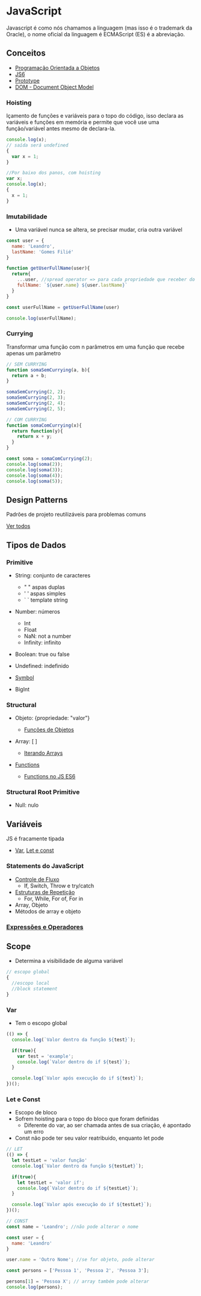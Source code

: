 # JavaScript
Javascript é como nós chamamos a linguagem (mas isso é o trademark da Oracle), o nome oficial da linguagem é ECMAScript (ES) é a abreviação.

## Conceitos
- [Programação Orientada a Objetos](../Conceitos/poo.md)
- [JS6](ES6/README.md)
- [Prototype](prototype.md)
- [DOM - Document Object Model](dom.md)

### Hoisting
Içamento de funções e variáveis para o topo do código, isso declara as variáveis e funções em memória e permite que você use uma função/variável antes mesmo de declara-la.

```js
console.log(x);
// saída será undefined
{
  var x = 1;
}

//Por baixo dos panos, com hoisting
var x;
console.log(x);
{
  x = 1;
}
```

### Imutabilidade
- Uma variável nunca se altera, se precisar mudar, cria outra variável

```js
const user = {
  name: 'Leandro',
  lastName: 'Gomes Filié'
}

function getUserFullName(user){
  return{
    ...user, //spread operator => para cada propriedade que receber do 'user', vai colocar no novo objeto
    fullName: `${user.name} ${user.lastName}`
  }
}

const userFullName = getUserFullName(user)

console.log(userFullName);
```

### Currying
Transformar uma função com n parâmetros em uma função que recebe apenas um parâmetro

```js
// SEM CURRYING
function somaSemCurrying(a, b){
  return a + b;
}

somaSemCurrying(2, 2);
somaSemCurrying(2, 3);
somaSemCurrying(2, 4);
somaSemCurrying(2, 5);

// COM CURRYING 
function somaComCurrying(x){
  return function(y){
    return x + y;
  }
}

const soma = somaComCurrying(2);
console.log(soma(2));
console.log(soma(3));
console.log(soma(4));
console.log(soma(5));
```

## Design Patterns
Padrões de projeto reutilizáveis para problemas comuns

[Ver todos](design_patterns.md)

## Tipos de Dados

### Primitive
- String: conjunto de caracteres
  - " " aspas duplas
  - ' ' aspas simples
  - \` \` template string

- Number: números
  - Int
  - Float
  - NaN: not a number
  - Infinity: infinito

- Boolean: true ou false

- Undefined: indefinido

- [Symbol](symbol.md)

- BigInt

### Structural
- Objeto: {propriedade: "valor"}
  - [Funções de Objetos](objects.md)

- Array: [ ]
  - [Iterando Arrays](ES6/09-hof.md)

- [Functions](functions.md)
  - [Functions no JS ES6](ES6/01-functions.md)

### Structural Root Primitive
- Null: nulo

## Variáveis
JS é fracamente tipada
- [Var](#var), [Let e const](#Let-e-Const)

### Statements do JavaScript
  - [Controle de Fluxo](control_flow.md)
    - If, Switch, Throw e try/catch
  - [Estruturas de Repetição](repeticao.md)
    - For, While, For of, For in
  - Array, Objeto
  - Métodos de array e objeto

### [Expressões e Operadores](expressions_operators.md)

## Scope
- Determina a visibilidade de alguma variável
```js
// escopo global
{
  //escopo local
  //block statement
}
```

### Var
- Tem o escopo global

```js
(() => {
  console.log(`Valor dentro da função ${test}`);

  if(true){
    var test = 'example';
    console.log(`Valor dentro do if ${test}`);
  }

  console.log(`Valor após execução do if ${test}`);
})();
```

### Let e Const
- Escopo de bloco
- Sofrem hoisting para o topo do bloco que foram definidas
  - Diferente do var, ao ser chamada antes de sua criação, é apontado um erro
- Const não pode ter seu valor reatribuido, enquanto let pode

```js
// LET
(() => {
  let testLet = 'valor função'
  console.log(`Valor dentro da função ${testLet}`);

  if(true){
    let testLet = 'valor if';
    console.log(`Valor dentro do if ${testLet}`);
  }

  console.log(`Valor após execução do if ${testLet}`);
})();

// CONST
const name = 'Leandro'; //não pode alterar o nome

const user = {
  name: 'Leandro'
}

user.name = 'Outro Nome'; //se for objeto, pode alterar

const persons = ['Pessoa 1', 'Pessoa 2', 'Pessoa 3'];

persons[1] = 'Pessoa X'; // array também pode alterar
console.log(persons);
```